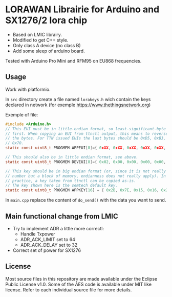 # LORAWAN Librairie for Arduino and SX1276/2 lora chip

* Based on LMIC librairy.
* Modified to get C++ style.
* Only class A device (no class B)
* Add some sleep of arduino board.

Tested with Arduino Pro Mini and RFM95 on EU868 frequencies.

## Usage

Work with platformio.

In ``src`` directory create a file named ``lorakeys.h`` wich contain the keys declared in network (for exemple <https://www.thethingsnetwork.org>)

Exemple of file:

```c
#include <Arduino.h>
// This EUI must be in little-endian format, so least-significant-byte
// first. When copying an EUI from ttnctl output, this means to reverse
// the bytes. For TTN issued EUIs the last bytes should be 0xD5, 0xB3,
// 0x70.
static const uint8_t PROGMEM APPEUI[8]={ 0xXX, 0xXX, 0xXX, 0xXX, 0xXX, 0xD5, 0xB3, 0x70 };

// This should also be in little endian format, see above.
static const uint8_t PROGMEM DEVEUI[8]={ 0x02, 0x00, 0x00, 0x00, 0x00, 0x00, 0x00, 0x00 };

// This key should be in big endian format (or, since it is not really a
// number but a block of memory, endianness does not really apply). In
// practice, a key taken from ttnctl can be copied as-is.
// The key shown here is the semtech default key.
static const uint8_t PROGMEM APPKEY[16] = { 0x2B, 0x7E, 0x15, 0x16, 0x28, 0xAE, 0xD2, 0xA6, 0xAB, 0xF7, 0x15, 0x88, 0x09, 0xCF, 0x4F, 0x3C };
```

In ``main.cpp`` replace the content of ``do_send()`` with the data you want to send.

## Main functional change from LMIC

* Try to implement ADR a little more correctl:
  * Handle Txpower
  * ADR_ACK_LIMIT set to 64
  * ADR_ACK_DELAY set to 32
* Correct set of power for SX1276

## License

Most source files in this repository are made available under the Eclipse Public License v1.0.
Some of the AES code is available under MIT like license. Refer to each individual source file for more details.
